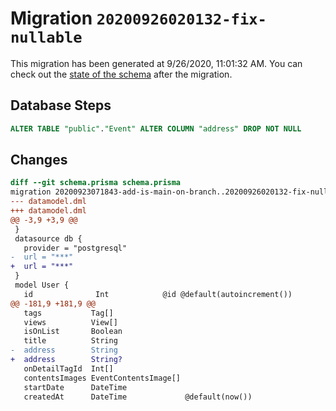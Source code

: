 # Migration `20200926020132-fix-nullable`

This migration has been generated at 9/26/2020, 11:01:32 AM.
You can check out the [state of the schema](./schema.prisma) after the migration.

## Database Steps

```sql
ALTER TABLE "public"."Event" ALTER COLUMN "address" DROP NOT NULL
```

## Changes

```diff
diff --git schema.prisma schema.prisma
migration 20200923071843-add-is-main-on-branch..20200926020132-fix-nullable
--- datamodel.dml
+++ datamodel.dml
@@ -3,9 +3,9 @@
 }
 datasource db {
   provider = "postgresql"
-  url = "***"
+  url = "***"
 }
 model User {
   id              Int            @id @default(autoincrement())
@@ -181,9 +181,9 @@
   tags           Tag[]
   views          View[]
   isOnList       Boolean
   title          String
-  address        String
+  address        String?
   onDetailTagId  Int[]
   contentsImages EventContentsImage[]
   startDate      DateTime
   createdAt      DateTime             @default(now())
```


